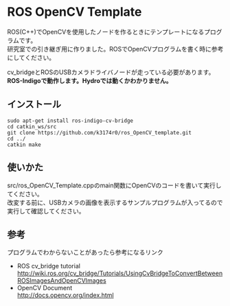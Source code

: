 ROS OpenCV Template
==
ROS(C++)でOpenCVを使用したノードを作るときにテンプレートになるプログラムです。  
研究室での引き継ぎ用に作りました。ROSでOpenCVプログラムを書く時に参考にしてください。  

cv_bridgeとROSのUSBカメラドライバノードが走っている必要があります。  
**ROS-Indigoで動作します。Hydroでは動くかわかりません。**
## インストール
    sudo apt-get install ros-indigo-cv-bridge
    cd catkin_ws/src
    git clone https://github.com/k3174r0/ros_OpenCV_template.git
    cd ../
    catkin make
## 使いかた
src/ros_OpenCV_Template.cppのmain関数にOpenCVのコードを書いて実行してください。  
改変する前に、USBカメラの画像を表示するサンプルプログラムが入ってるので実行して確認してください。
## 参考
プログラムでわからないことがあったら参考になるリンク  
* ROS cv_bridge tutorial
http://wiki.ros.org/cv_bridge/Tutorials/UsingCvBridgeToConvertBetweenROSImagesAndOpenCVImages
* OpenCV Document  
http://docs.opencv.org/index.html
